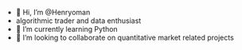 - 👋 Hi, I’m @Henryoman
- algorithmic trader and data enthusiast
- 🌱 I’m currently learning Python
- 💞️ I’m looking to collaborate on quantitative market related projects


